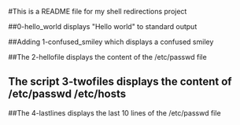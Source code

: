 #This is a README file for my shell redirections project

##0-hello_world displays "Hello world" to standard output

##Adding 1-confused_smiley which displays a confused smiley

##The 2-hellofile displays the content of the /etc/passwd file
## The script 3-twofiles displays the content of /etc/passwd /etc/hosts
##The 4-lastlines displays the last 10 lines of the /etc/passwd file
